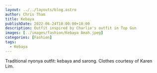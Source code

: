 ```yaml
---
layout: ../../layouts/blog.astro
author: Chris Tham
title: Kebaya
publishDate: 2022-06-24T18:00:00+10:00
description: Outfit inspired by Charlie's outfit in Top Gun
images: [../images/fashion/Kebaya Amah.jpeg]
categories: [Fashion]
tags:
  - Kebaya
---
```


Traditional nyonya outfit: kebaya and sarong. Clothes courtesy of Karen Lim.
